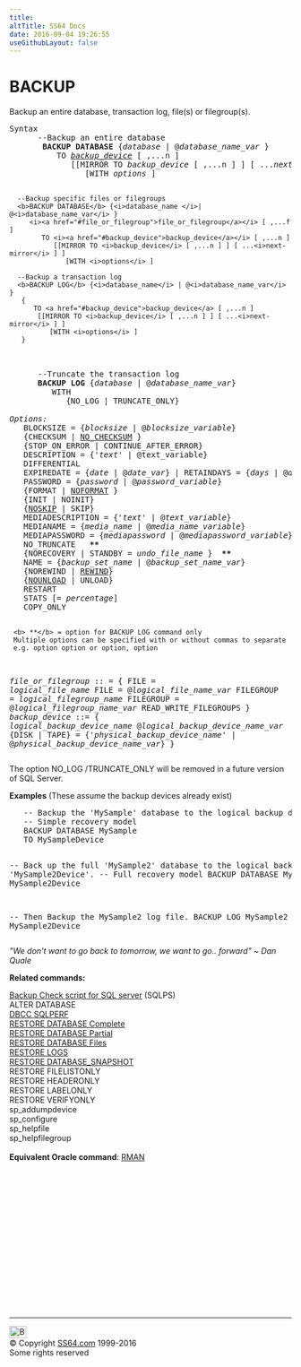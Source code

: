 ```yaml
---
title:
altTitle: SS64 Docs
date: 2016-09-04 19:26:55
useGithubLayout: false
---
```

<!-- #BeginLibraryItem "/Library/head_sql.lbi" --><!-- #EndLibraryItem --><h1>BACKUP</h1>
<p>Backup an entire database, transaction log,  file(s) or filegroup(s).</p>
<pre>Syntax
      --Backup an entire database&nbsp;
	   <b>BACKUP DATABASE</b> {<i>database</i> | @<i>database_name_var</i> } 
	      TO <i><a href="#backup_device">backup_device</a></i> [ ,...n ] 
	         [[MIRROR TO <i>backup_device</i> [ ,...n ] ] [ ...<i>next-mirror</i> ] ] 
	            [WITH <i>options</i> ]

      --Backup specific files or filegroups
      <b>BACKUP DATABASE</b> {<i>database_name </i>| @<i>database_name_var</i> }
         <i><a href="#file_or_filegroup">file_or_filegroup</a></i> [ ,...f ] 
            TO <i><a href="#backup_device">backup_device</a></i> [ ,...n ] 
               [[MIRROR TO <i>backup_device</i> [ ,...n ] ] [ ...<i>next-mirror</i> ] ] 
                  [WITH <i>options</i> ]

      --Backup a transaction log
      <b>BACKUP LOG</b> {<i>database_name</i> | @<i>database_name_var</i> }
       { 
	      TO <a href="#backup_device">backup_device</a> [ ,...n ]
           [[MIRROR TO <i>backup_device</i> [ ,...n ] ] [ ...<i>next-mirror</i> ] ]
              [WITH <i>options</i> ]
       }
<i>
</i>      --Truncate the transaction log <br>      <b>BACKUP LOG </b>{<i>database</i> | @<i>database_name_var</i>} 
         WITH 
            {NO_LOG | TRUNCATE_ONLY}
<i>
Options:
  </i> BLOCKSIZE = {<i>blocksize</i> | @<i>blocksize_variable</i>}
   {CHECKSUM | <u>NO_CHECKSUM</u> } 
   {STOP_ON_ERROR | CONTINUE_AFTER_ERROR}
   DESCRIPTION = {'<i>text</i>' | @text_variable}
   DIFFERENTIAL
   EXPIREDATE = {<i>date</i> | @<i>date_var</i>}&nbsp;| RETAINDAYS = {<i>days</i> | @<i>days_var</i>}
   PASSWORD = {<i>password</i> | @<i>password_variable</i>}
   {FORMAT | <u>NOFORMAT</u> }
   {INIT | NOINIT}
   {<u>NOSKIP</u> | SKIP}
   MEDIADESCRIPTION = {'<i>text</i>' | @<i>text_variable</i>}
   MEDIANAME = {<i>media_name</i> | @<i>media_name_variable</i>}
   MEDIAPASSWORD = {<i>mediapassword</i> | @<i>mediapassword_variable</i>}
   NO_TRUNCATE   <b>**</b>
   {NORECOVERY | STANDBY = <i>undo_file_name</i> } <b> **</b>
   NAME = {<i>backup_set_name</i> | @<i>backup_set_name_var</i>}
   {NOREWIND | <u>REWIND</u>}
   {<u>NOUNLOAD</u> | UNLOAD}
   RESTART
   STATS [= <i>percentage</i>]
   COPY_ONLY 

     <b> **</b> = option for BACKUP LOG command only
     Multiple options can be specified with or without commas to separate
     e.g. option option or option, option

<i>file_or_filegroup</i><a id="file_or_filegroup"></a> :: = 
       { 
	     FILE = <i>logical_file_name</i>
        FILE = @<i>logical_file_name_var</i>
        FILEGROUP = <i>logical_filegroup_name</i> 
        FILEGROUP = @<i>logical_filegroup_name_var</i>
        READ_WRITE_FILEGROUPS
       }
<i>
backup_device</i><a id="backup_device"></a> ::= 
    {
<i>    logical_backup_device_name</i>
    @<i>logical_backup_device_name_var</i>
    {DISK | TAPE} = {'<i>physical_backup_device_name</i>' | @<i>physical_backup_device_name_var</i>}
	 }
</pre>
<p>     The option NO_LOG /TRUNCATE_ONLY will be removed in a future version of SQL Server.</p>
<p><b>Examples</b> (These assume the backup devices already exist) </p>
<pre>   -- Backup the 'MySample' database to the logical backup device 'MySampleDevice'
   -- Simple recovery model <br>   BACKUP DATABASE MySample<br>   TO MySampleDevice

   -- Back up the full 'MySample2' database to the logical backup device 'MySample2Device'.
   -- Full recovery model 
   BACKUP DATABASE MySample2 TO MySample2Device

   -- Then Backup the MySample2 log file.
   BACKUP LOG MySample2
   TO MySample2Device</pre>
<p class="quote"><i>"We don't want to go back to tomorrow, we want to go..  forward" ~ Dan Quale</i></p>
<p><b>Related commands:</b></p>
<p><a href="syntax-backup-check.html">Backup Check script for SQL server</a> (SQLPS)<br>
ALTER DATABASE <br>
  <a href="dbcc_sqlperf.html">DBCC SQLPERF</a><br>
  <a href="restore_full.html">RESTORE DATABASE Complete</a> <a href="restore_partial.html"><br>
  RESTORE DATABASE Partial</a> <a href="restore_files.html"><br>
  RESTORE DATABASE Files</a> <a href="restore_logs.html"><br>
  RESTORE LOGS</a> <a href="restore_snap.html"><br>
  RESTORE DATABASE_SNAPSHOT</a> <br>
  RESTORE FILELISTONLY<br>
  RESTORE HEADERONLY<br>
  RESTORE LABELONLY <br>
  RESTORE VERIFYONLY <br>
  sp_addumpdevice<br>
  sp_configure<br>
  sp_helpfile<br>
  sp_helpfilegroup <br>
  <br>
<b>Equivalent Oracle command</b>: <a href="../ora/rman.html">RMAN</a></p><!-- #BeginLibraryItem "/Library/foot_sql.lbi" --><p><script async="" src="//pagead2.googlesyndication.com/pagead/js/adsbygoogle.js"></script>
<!-- ss64-sql -->
<ins class="adsbygoogle" style="display:inline-block;width:300px;height:250px" data-ad-client="ca-pub-6140977852749469" data-ad-slot="6953563613"></ins>
<script>
(adsbygoogle = window.adsbygoogle || []).push({});
</script></p>
<hr>
<div id="bl" class="footer"><a href="#"><img src="../images/top.png" width="30" height="22" alt="Back to the Top"></a></div>
<div id="br" class="footer, tagline">© Copyright <a href="http://ss64.com/">SS64.com</a> 1999-2016<br>
Some rights reserved</div><!-- #EndLibraryItem -->

